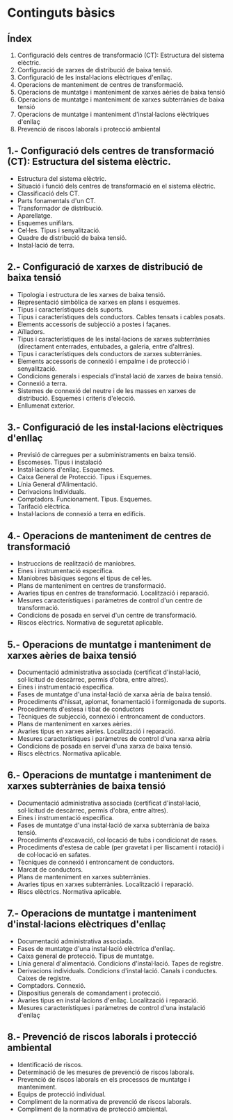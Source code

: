 Continguts bàsics
=================




Índex
-----

1. Configuració dels centres de transformació (CT): Estructura del sistema elèctric.
2. Configuració de xarxes de distribució de baixa tensió.
3. Configuració de les instal·lacions elèctriques d'enllaç.
4. Operacions de manteniment de centres de transformació.
5. Operacions de muntatge i manteniment de xarxes aèries de baixa tensió
6. Operacions de muntatge i manteniment de xarxes subterrànies de baixa tensió
7. Operacions de muntatge i manteniment d'instal·lacions elèctriques d'enllaç
8. Prevenció de riscos laborals i protecció ambiental




1.- Configuració dels centres de transformació (CT): Estructura del sistema elèctric.
------------------------------------------------------------------------------

+ Estructura del sistema elèctric.
+ Situació i funció dels centres de transformació en el sistema elèctric.
+ Classificació dels CT. 
+ Parts fonamentals d'un CT.
+ Transformador de distribució.
+ Aparellatge.
+ Esquemes unifilars.
+ Cel·les. Tipus i senyalització.
+ Quadre de distribució de baixa tensió.
+ Instal·lació de terra.




2.- Configuració de xarxes de distribució de baixa tensió
----------------------------------------------------------

+ Tipologia i estructura de les xarxes de baixa tensió.
+ Representació simbòlica de xarxes en plans i esquemes. 
+ Tipus i característiques dels suports.
+ Tipus i característiques dels conductors. Cables tensats i cables posats.
+ Elements accessoris de subjecció a postes i façanes.
+ Aïlladors.
+ Tipus i característiques de les instal·lacions de xarxes subterrànies (directament enterrades, entubades, a galeria, entre d'altres).
+ Tipus i característiques dels conductors de xarxes subterrànies.
+ Elements accessoris de connexió i empalme i de protecció i senyalització.
+ Condicions generals i especials d'instal·lació de xarxes de baixa tensió. 
+ Connexió a terra.
+ Sistemes de connexió del neutre i de les masses en xarxes de distribució. Esquemes i criteris d'elecció.
+ Enllumenat exterior.




3.- Configuració de les instal·lacions elèctriques d'enllaç
-----------------------------------------------------------

+ Previsió de càrregues per a subministraments en baixa tensió.
+ Escomeses. Tipus i instalació
+ Instal·lacions d'enllaç. Esquemes.
+ Caixa General de Protecció. Tipus i Esquemes.
+ Línia General d'Alimentació.
+ Derivacions Individuals.
+ Comptadors. Funcionament. Tipus. Esquemes.
+ Tarifació elèctrica.
+ Instal·lacions de connexió a terra en edificis.




4.- Operacions de manteniment de centres de transformació
-------------------------------------------------------------

+ Instruccions de realització de maniobres.
+ Eines i instrumentació específica.
+ Maniobres bàsiques segons el tipus de cel·les.
+ Plans de manteniment en centres de transformació.
+ Avaries tipus en centres de transformació. Localització i reparació.
+ Mesures característiques i paràmetres de control d'un centre de transformació.
+ Condicions de posada en servei d'un centre de transformació.
+ Riscos elèctrics. Normativa de seguretat aplicable.




5.- Operacions de muntatge i manteniment de xarxes aèries de baixa tensió
--------------------------------------------------------------------------

+ Documentació administrativa associada (certificat d'instal·lació, sol·licitud de descàrrec, permís d'obra, entre altres).
+ Eines i instrumentació específica.
+ Fases de muntatge d'una instal·lació de xarxa aèria de baixa tensió.
+ Procediments d'hissat, aplomat, fonamentació i formigonada de suports.
+ Procediments d'estesa i tibat de conductors
+ Tècniques de subjecció, connexió i entroncament de conductors.
+ Plans de manteniment en xarxes aèries.
+ Avaries tipus en xarxes aèries. Localització i reparació.
+ Mesures característiques i paràmetres de control d'una xarxa aèria
+ Condicions de posada en servei d'una xarxa de baixa tensió.
+ Riscs elèctrics. Normativa aplicable.




6.- Operacions de muntatge i manteniment de xarxes subterrànies de baixa tensió
------------------------------------------------------------------------------

+ Documentació administrativa associada (certificat d'instal·lació, sol·licitud de descàrrec, permís d'obra, entre altres).
+ Eines i instrumentació específica.
+ Fases de muntatge d'una instal·lació de xarxa subterrània de baixa tensió. 
+ Procediments d'excavació, col·locació de tubs i condicionat de rases.
+ Procediments d'estesa de cable (per gravetat i per lliscament i rotació) i de col·locació en safates.
+ Tècniques de connexió i entroncament de conductors.
+ Marcat de conductors.
+ Plans de manteniment en xarxes subterrànies.
+ Avaries tipus en xarxes subterrànies. Localització i reparació.
+ Riscs elèctrics. Normativa aplicable.




7.- Operacions de muntatge i manteniment d'instal·lacions elèctriques d'enllaç
------------------------------------------------------------------------------

+ Documentació administrativa associada.
+ Fases de muntatge d'una instal·lació elèctrica d'enllaç.
+ Caixa general de protecció. Tipus de muntatge.
+ Línia general d'alimentació. Condicions d'instal·lació. Tapes de registre.
+ Derivacions individuals. Condicions d'instal·lació. Canals i conductes. Caixes de registre.
+ Comptadors. Connexió.
+ Dispositius generals de comandament i protecció.
+ Avaries tipus en instal·lacions d'enllaç. Localització i reparació.
+ Mesures característiques i paràmetres de control d'una instalació d'enllaç



8.- Prevenció de riscos laborals i protecció ambiental
------------------------------------------------------

+ Identificació de riscos.
+ Determinació de les mesures de prevenció de riscos laborals.
+ Prevenció de riscos laborals en els processos de muntatge i manteniment. 
+ Equips de protecció individual.
+ Compliment de la normativa de prevenció de riscos laborals. 
+ Compliment de la normativa de protecció ambiental.